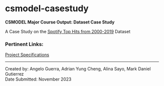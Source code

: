 # csmodel-casestudy
**CSMODEL Major Course Output: Dataset Case Study**

A Case Study on the [Spotify Top Hits from 2000-2019](https://www.kaggle.com/datasets/paradisejoy/top-hits-spotify-from-20002019/data) Dataset

### Pertinent Links:
[Project Specifications](https://drive.google.com/file/d/1_i5O1kbbVyxfO1fUrg0fkdBI4G0SAhab/view?usp=sharing)<br>

---

Created by: Angelo Guerra, Adrian Yung Cheng, Alina Sayo, Mark Daniel Gutierrez<br>
Date Submitted: November 2023
